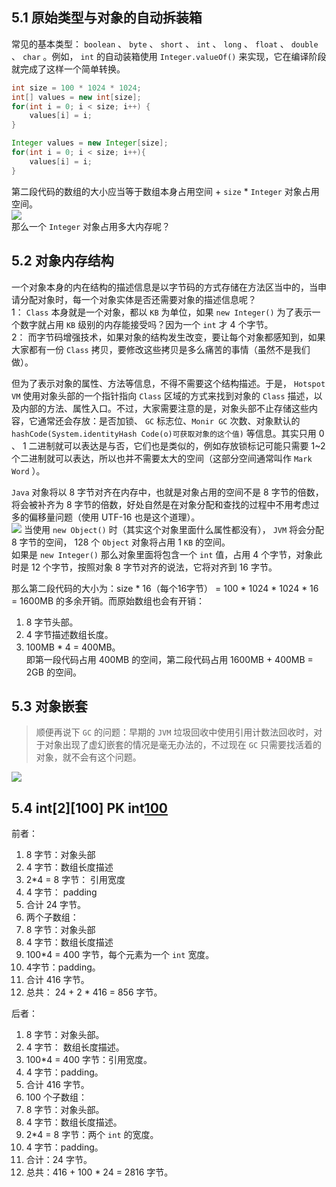 ## 5.1 原始类型与对象的自动拆装箱

常见的基本类型： `boolean` 、 `byte` 、 `short` 、 `int` 、 `long` 、 `float` 、 `double` 、 `char` 。例如， `int` 的自动装箱使用 `Integer.valueOf()` 来实现，它在编译阶段就完成了这样一个简单转换。

```java
int size = 100 * 1024 * 1024;
int[] values = new int[size];
for(int i = 0; i < size; i++) {
    values[i] = i;
}
```

```java
Integer values = new Integer[size];
for(int i = 0; i < size; i++){
    values[i] = i;
}
```

第二段代码的数组的大小应当等于数组本身占用空间 + `size` \* `Integer` 对象占用空间。  
![][1]  
那么一个 `Integer` 对象占用多大内存呢？

## 5.2 对象内存结构

一个对象本身的内在结构的描述信息是以字节码的方式存储在方法区当中的，当申请分配对象时，每一个对象实体是否还需要对象的描述信息呢？  
1： `Class` 本身就是一个对象，都以 `KB` 为单位，如果 `new Integer()` 为了表示一个数字就占用 `KB` 级别的内存能接受吗？因为一个 `int` 才 4 个字节。  
2： 而字节码增强技术，如果对象的结构发生改变，要让每个对象都感知到，如果大家都有一份 `Class` 拷贝，要修改这些拷贝是多么痛苦的事情（虽然不是我们做）。

但为了表示对象的属性、方法等信息，不得不需要这个结构描述。于是， `Hotspot VM` 使用对象头部的一个指针指向 `Class` 区域的方式来找到对象的 `Class` 描述，以及内部的方法、属性入口。不过，大家需要注意的是，对象头部不止存储这些内容，它通常还会存放：是否加锁、 `GC` 标志位、`Monir GC` 次数、对象默认的 `hashCode(System.identityHash Code(o)可获取对象的这个值)` 等信息。其实只用 0 、 1 二进制就可以表达是与否，它们也是类似的，例如存放锁标记可能只需要 1~2 个二进制就可以表达，所以也并不需要太大的空间（这部分空间通常叫作 `Mark Word` ）。

`Java` 对象将以 8 字节对齐在内存中，也就是对象占用的空间不是 8 字节的倍数，将会被补齐为 8 字节的倍数，好处自然是在对象分配和查找的过程中不用考虑过多的偏移量问题（使用 UTF-16 也是这个道理）。  
![][2]
当使用 `new Object()` 时（其实这个对象里面什么属性都没有）， `JVM` 将会分配 8 字节的空间， 128 个 `Object` 对象将占用 1 `KB` 的空间。  
如果是 `new Integer()` 那么对象里面将包含一个 `int` 值，占用 4 个字节，对象此时是 12 个字节，按照对象 8 字节对齐的说法，它将对齐到 16 字节。

那么第二段代码的大小为：size \* 16（每个16字节） = 100 \* 1024 \* 1024 \* 16 = 1600MB 的多余开销。而原始数组也会有开销：  
1. 8 字节头部。  
2. 4 字节描述数组长度。  
3. 100MB \* 4 = 400MB。  
即第一段代码占用 400MB 的空间，第二段代码占用 1600MB + 400MB = 2GB 的空间。

## 5.3 对象嵌套

> 顺便再说下 `GC` 的问题：早期的 `JVM` 垃圾回收中使用引用计数法回收时，对于对象出现了虚幻嵌套的情况是毫无办法的，不过现在 `GC` 只需要找活着的对象，就不会有这个问题。  

![][3]

## 5.4 int[2][100] PK int[100][2]
前者：
1. 8 字节：对象头部
2. 4 字节：数组长度描述
3. 2*4 = 8 字节： 引用宽度
4. 4 字节： padding
5. 合计 24 字节。
6. 两个子数组：
7. 8 字节：对象头部
8. 4 字节：数组长度描述
9. 100*4 = 400 字节，每个元素为一个 `int` 宽度。
10. 4字节：padding。
11. 合计 416 字节。
12. 总共： 24 + 2 * 416 = 856 字节。  
  
后者：
1. 8 字节：对象头部。
2. 4 字节： 数组长度描述。
3. 100*4 = 400 字节：引用宽度。
4. 4 字节：padding。
5. 合计 416 字节。
6. 100 个子数组：
7. 8 字节：对象头部。
8. 4 字节：数组长度描述。
9. 2*4 = 8 字节：两个 `int` 的宽度。
10. 4 字节：padding。
11. 合计：24 字节。
12. 总共：416 + 100 * 24 = 2816 字节。


[1]: /assets/3-5-1.png
[2]: /assets/3-5-2.png
[3]: /assets/3-5-3.png

